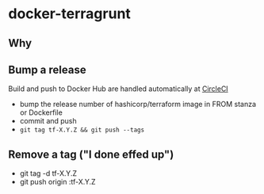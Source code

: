 # docker-terragrunt

## Why

## Bump a release
Build and push to Docker Hub are handled automatically at [CircleCI](https://circleci.com/gh/mikewaters/docker-terragrunt)

  - bump the release number of hashicorp/terraform image in FROM stanza or Dockerfile
  - commit and push
  - `git tag tf-X.Y.Z && git push --tags`

## Remove a tag ("I done effed up")

  - git tag -d tf-X.Y.Z
  - git push origin :tf-X.Y.Z
